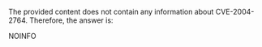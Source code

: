The provided content does not contain any information about CVE-2004-2764. Therefore, the answer is:

NOINFO